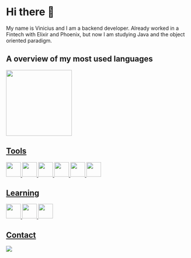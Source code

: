 # Hi there 👋
My name is Vinicius and I am a backend developer. Already worked in a Fintech with Elixir and Phoenix, but now I am studying Java and the object oriented paradigm.

## A overview of my most used languages
<div>
<a href="https://github.com/seu-usuário-aqui">
<img loading="lazy" height="180em" src="https://github-readme-stats.vercel.app/api/top-langs/?username=Vinocis&layout=compact&langs_count=7&theme=dracula"/>
</div>

## Tools
<img loading="lazy" src="https://cdn.jsdelivr.net/gh/devicons/devicon/icons/git/git-original.svg" width="40" height="40"/> <img loading="lazy" src="https://cdn.jsdelivr.net/gh/devicons/devicon@latest/icons/elixir/elixir-original.svg" width="40" height="40"/> <img loading="lazy" src="https://cdn.jsdelivr.net/gh/devicons/devicon@latest/icons/phoenix/phoenix-original.svg" width="40" height="40"/> <img loading="lazy" src="https://cdn.jsdelivr.net/gh/devicons/devicon@latest/icons/docker/docker-original.svg" height="40"/> <img loading="lazy" src="https://cdn.jsdelivr.net/gh/devicons/devicon@latest/icons/postgresql/postgresql-original.svg" width="40" height="40"/> <img loading="lazy" src="https://cdn.jsdelivr.net/gh/devicons/devicon@latest/icons/graphql/graphql-plain.svg" width="40" height="40"/>

## Learning 
<img loading="lazy" src="https://cdn.jsdelivr.net/gh/devicons/devicon@latest/icons/java/java-original.svg" width="40" height="40"/> <img loading="lazy" src="https://cdn.jsdelivr.net/gh/devicons/devicon@latest/icons/spring/spring-original.svg" width="40" height="40"/> <img loading="lazy" src="https://cdn.jsdelivr.net/gh/devicons/devicon@latest/icons/mysql/mysql-original.svg" width="40" height="40"/>

## Contact
<div>
<a href="https://www.linkedin.com/in/vinicius-costa-99b4191b7" target="_blank"><img loading="lazy" src="https://img.shields.io/badge/-LinkedIn-%230077B5?style=for-the-badge&logo=linkedin&logoColor=white" target="_blank"></a>   
</div>
